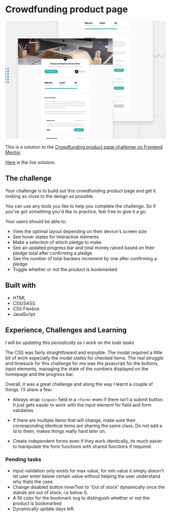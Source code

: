 # Crowdfunding product page

![Design preview for the Crowdfunding product page coding challenge](./assets/design/desktop-preview.jpg)

This is a solution to the [Crowdfunding product page challenge on Frontend Mentor](https://www.frontendmentor.io/challenges/crowdfunding-product-page-7uvcZe7ZR).

[Here](https://crowd-fund.netlify.app/) is the live solution.

## The challenge

Your challenge is to build out this crowdfunding product page and get it looking as close to the design as possible.

You can use any tools you like to help you complete the challenge. So if you've got something you'd like to practice, feel free to give it a go.

Your users should be able to:

- View the optimal layout depending on their device's screen size
- See hover states for interactive elements
- Make a selection of which pledge to make
- See an updated progress bar and total money raised based on their pledge total after confirming a pledge
- See the number of total backers increment by one after confirming a pledge
- Toggle whether or not the product is bookmarked

## Built with
- HTML
- CSS/SASS
- CSS Flexbox
- JavaScript

## Experience, Challenges and Learning
*I will be updating this periodically as I work on the todo tasks*

The CSS was fairly straightfoward and enjoyble. The modal required a little bit of work especially the modal states for checked items. The real struggle and timesuck for this challenge for me was the javascript for the buttons, input elements, managing the state of the numbers displayed on the homepage and the progress bar.

Overall, it was a great challenge and along the way I learnt a couple of things. I'll share a few:
- Always wrap `<input>` field in a `<form>` even if there isn't a submit button. It just gets easier to work with the input element for field and form validation.

- If there are multiple items that will change, make sure their corresponding identical items are sharing the same class. Do not add a id to them, makes things really hard later on.

- Create independent forms even if they work identically, its much easier to manipulate the form functions with shared functions if required.
  
### Pending tasks
 - Input validation only exists for max value, for min value it simply doesn't let user enter below certain value without helping the user understand why thats the case.
 - Change disabled button innerText to 'Out of stock' dynamically once the stands are out of stock, i.e below 0.
 - A fill color for the bookmark svg to distinguish whether or not the product is bookmarked
 - Dynamically update days left.
